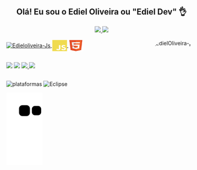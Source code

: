 <h2 align = "center"> Olá! Eu sou o Ediel Oliveira ou "Ediel Dev" 👌 </h2>
<div align="center">
<a href="https://github.com/EdielOliveira">
<img height="160em" src="https://github-readme-stats.vercel.app/api?username=EdielOliveira&show_icons=true&theme=tokyonight&include_all_commits=true&count_private=true"/>
<img height="160em" src="https://github-readme-stats.vercel.app/api/top-langs/?username=EdielOliveira&layout=compact&langs_count=7&theme=tokyonight"/>
</div>
<div style="display: inline_block"><br>
<img align="center" alt="Edieloliveira-Js" height="30" width="40" src="https://img.shields.io/badge/java-%23ED8B00.svg?style=for-the-badge&logo=java&logoColor=white">
<img align="center" alt="Edieloliveira-Js" height="30" width="40" src="https://raw.githubusercontent.com/devicons/devicon/master/icons/javascript/javascript-plain.svg">
<img align="center" alt="Edieloliveira-HTML" height="30" width="40" src="https://raw.githubusercontent.com/devicons/devicon/master/icons/html5/html5-original.svg">
<img align="right" alt="EdielOliveira-pic" height="150" style="border-radius:50px;" src="https://avatars.githubusercontent.com/u/113260177?s=400&u=347f2b3ae130a0f7c84f0946b4278cd2581e8b16&v=4">
</div>

 ##

<div> 
<a href="https://www.youtube.com/channel/UCj-xScD0Gog9C1vl36D5xHA" target="_blank"><img src="https://img.shields.io/badge/YouTube-FF0000?style=for-the-badge&logo=youtube&logoColor=white" target="_blank"></a>
<a href="https://discord.com/channels/@me" target="_blank"><img src="https://img.shields.io/badge/Discord-7289DA?style=for-the-badge&logo=discord&logoColor=white" target="_blank"></a> 
<a href = "mailto: ediel.inacio@outlook.com"><img src="https://img.shields.io/badge/-Gmail-%23333?style=for-the-badge&logo=gmail&logoColor=white" target="_blank">
<a href="https://www.linkedin.com" target="_blank"><img src="https://img.shields.io/badge/-LinkedIn-%230077B5?style=for-the-badge&logo=linkedin&logoColor=white" target="_blank"></a> 
</a>

##  
![plataformas](https://img.shields.io/badge/Visual_Studio-5C2D91?style=for-the-badge&logo=visual%20studio&logoColor=white)
![Eclipse](https://img.shields.io/badge/Eclipse-FE7A16.svg?style=for-the-badge&logo=Eclipse&logoColor=white)

![Snake animation](https://github.com/EdielOliveira/EdielOliveira/blob/output/github-contribution-grid-snake.svg)
</div>
